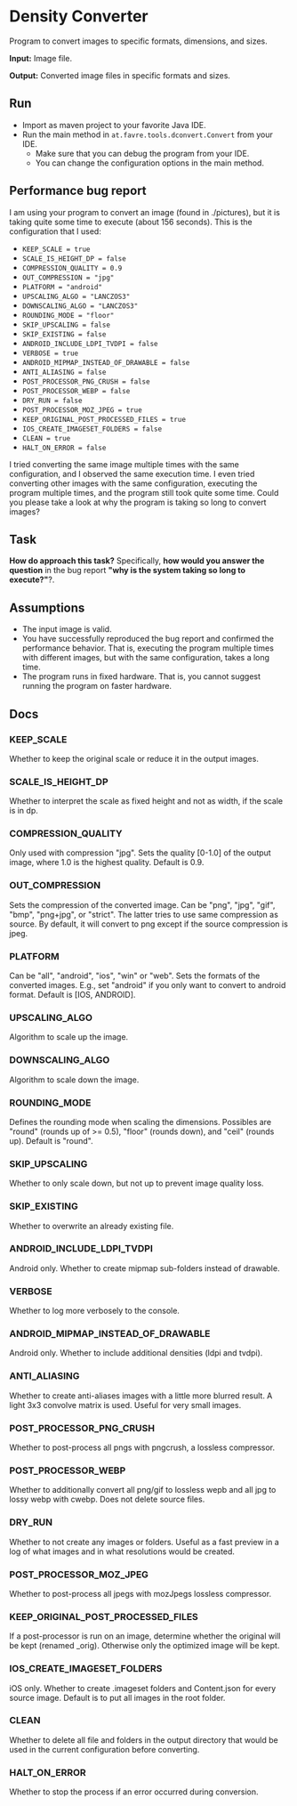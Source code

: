 # Density Converter
Program to convert images to specific formats, dimensions, and sizes.

**Input:** Image file.

**Output:** Converted image files in specific formats and sizes.

## Run

* Import as maven project to your favorite Java IDE.
* Run the main method in `at.favre.tools.dconvert.Convert` from your IDE.
    * Make sure that you can debug the program from your IDE.
    * You can change the configuration options in the main method.

## Performance bug report
I am using your program to convert an image (found in ./pictures), but it is taking quite some time to execute (about 156 seconds). 
This is the configuration that I used:

* `KEEP_SCALE = true`
* `SCALE_IS_HEIGHT_DP = false` 
* `COMPRESSION_QUALITY = 0.9` 
* `OUT_COMPRESSION = "jpg"` 
* `PLATFORM = "android"` 
* `UPSCALING_ALGO = "LANCZOS3"` 
* `DOWNSCALING_ALGO = "LANCZOS3"` 
* `ROUNDING_MODE = "floor"` 
* `SKIP_UPSCALING = false` 
* `SKIP_EXISTING = false` 
* `ANDROID_INCLUDE_LDPI_TVDPI = false`  
* `VERBOSE = true`  
* `ANDROID_MIPMAP_INSTEAD_OF_DRAWABLE = false`  
* `ANTI_ALIASING = false`  
* `POST_PROCESSOR_PNG_CRUSH = false`  
* `POST_PROCESSOR_WEBP = false`  
* `DRY_RUN = false`  
* `POST_PROCESSOR_MOZ_JPEG = true`  
* `KEEP_ORIGINAL_POST_PROCESSED_FILES = true`  
* `IOS_CREATE_IMAGESET_FOLDERS = false`  
* `CLEAN = true`  
* `HALT_ON_ERROR = false`  

I tried converting the same image multiple times with the same configuration, and I observed the same execution time. 
I even tried converting other images with the same configuration, executing the program multiple times, and the program still took quite some time. 
Could you please take a look at why the program is taking so long to convert images?

## Task
**How do approach this task?** Specifically, **how would you answer the question** in the bug report **"why is the system taking so long to execute?"**?.

## Assumptions

* The input image is valid.
* You have successfully reproduced the bug report and confirmed the performance behavior.
That is, executing the program multiple times with different images, but with the same configuration, takes a long time.
* The program runs in fixed hardware. 
That is, you cannot suggest running the program on faster hardware.

## Docs

### KEEP_SCALE
Whether to keep the original scale or reduce it in the output images.

### SCALE_IS_HEIGHT_DP
Whether to interpret the scale as fixed height and not as width, if the scale is in dp.
 
### COMPRESSION_QUALITY
Only used with compression "jpg". Sets the quality [0-1.0] of the output image, where 1.0 is the highest quality. 
Default is 0.9.
 
### OUT_COMPRESSION
Sets the compression of the converted image. 
Can be "png", "jpg", "gif", "bmp", "png+jpg", or "strict".
The latter tries to use same compression as source. 
By default, it will convert to png except if the source compression is jpeg.
 
### PLATFORM
Can be "all", "android", "ios", "win" or "web". 
Sets the formats of the converted images.
E.g., set "android" if you only want to convert to android format. 
Default is [IOS, ANDROID].
 
### UPSCALING_ALGO
Algorithm to scale up the image.
 
### DOWNSCALING_ALGO
Algorithm to scale down the image.
 
### ROUNDING_MODE
Defines the rounding mode when scaling the dimensions. 
Possibles are "round" (rounds up of >= 0.5), "floor" (rounds down), and "ceil" (rounds up). 
Default is "round".
 
### SKIP_UPSCALING
Whether to only scale down, but not up to prevent image quality loss.
 
### SKIP_EXISTING
Whether to overwrite an already existing file.
 
### ANDROID_INCLUDE_LDPI_TVDPI
Android only.
Whether to create mipmap sub-folders instead of drawable.
  
### VERBOSE
Whether to log more verbosely to the console.
  
### ANDROID_MIPMAP_INSTEAD_OF_DRAWABLE
Android only.
Whether to include additional densities (ldpi and tvdpi).
  
### ANTI_ALIASING
Whether to create anti-aliases images with a little more blurred result.
A light 3x3 convolve matrix is used.
Useful for very small images.
  
### POST_PROCESSOR_PNG_CRUSH
Whether to post-process all pngs with pngcrush, a lossless compressor. 
  
### POST_PROCESSOR_WEBP
Whether to additionally convert all png/gif to lossless wepb and all jpg to lossy webp with cwebp. 
Does not delete source files.
  
### DRY_RUN
Whether to not create any images or folders. 
Useful as a fast preview in a log of what images and in what resolutions would be created.
  
### POST_PROCESSOR_MOZ_JPEG
Whether to post-process all jpegs with mozJpegs lossless compressor.
  
### KEEP_ORIGINAL_POST_PROCESSED_FILES
If a post-processor is run on an image, determine whether the original will be kept (renamed _orig).
Otherwise only the optimized image will be kept.
  
### IOS_CREATE_IMAGESET_FOLDERS
iOS only.
Whether to create .imageset folders and Content.json for every source image.
Default is to put all images in the root folder.
  
### CLEAN
Whether to delete all file and folders in the output directory that would be used in the current configuration before converting.
  
### HALT_ON_ERROR
Whether to stop the process if an error occurred during conversion.
